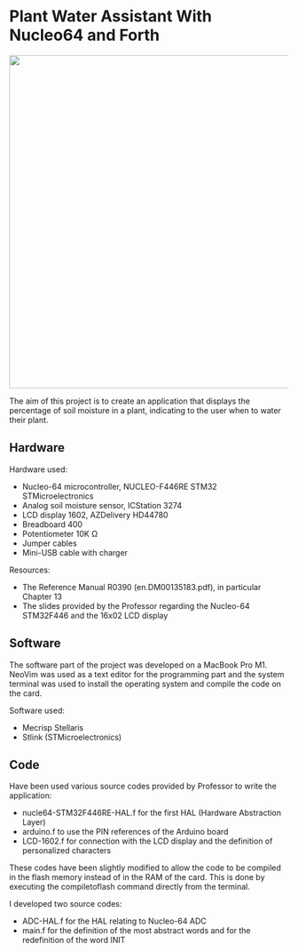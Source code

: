 # Plant Water Assistant With Nucleo64 and Forth

<img src="/setup.jpg" width="600">

The aim of this project is to create an application that displays the percentage of soil moisture in a plant, indicating to the user when to water their plant.

<h2>Hardware</h2>

Hardware used:
  - Nucleo-64 microcontroller, NUCLEO-F446RE STM32 STMicroelectronics
  - Analog soil moisture sensor, ICStation 3274
  - LCD display 1602, AZDelivery HD44780
  - Breadboard 400
  - Potentiometer 10K Ω
  - Jumper cables
  - Mini-USB cable with charger
  
Resources:
  - The Reference Manual R0390 (en.DM00135183.pdf), in particular Chapter 13
  - The slides provided by the Professor regarding the Nucleo-64 STM32F446 and the 16x02 LCD display

<h2>Software</h2>

The software part of the project was developed on a MacBook Pro M1. NeoVim was used as a text editor for the programming part and the system terminal was used to install the operating system and compile the code on the card.

Software used:
  - Mecrisp Stellaris
  - Stlink (STMicroelectronics)
 
<h2>Code</h2>

Have been used various source codes provided by Professor to write the application:
  - nucle64-STM32F446RE-HAL.f for the first HAL (Hardware Abstraction Layer)
  - arduino.f to use the PIN references of the Arduino board
  - LCD-1602.f for connection with the LCD display and the definition of personalized characters

These codes have been slightly modified to allow the code to be compiled in the flash memory instead of in the RAM of the card. This is done by executing the compiletoflash command directly from the terminal.

I developed two source codes:
  - ADC-HAL.f for the HAL relating to Nucleo-64 ADC
  - main.f for the definition of the most abstract words and for the redefinition of the word INIT
  
  
  
